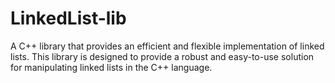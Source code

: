 # LinkedList-lib
A C++ library that provides an efficient and flexible implementation of linked lists. This library is designed to provide a robust and easy-to-use solution for manipulating linked lists in the C++ language.
